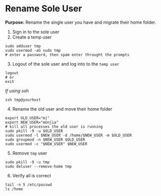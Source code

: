 # Rename Sole User
**Purpose:** Rename the single user you have and migrate their home folder.
1) Sign in to the sole user
2) Create a temp user
```shell
sudo adduser tmp
sudo usermod -aG sudo tmp
# enter a password, then spam enter throught the prompts
```
3) Logout of the sole user and log into to the `temp user`
```shell
logout
# or
exit
```
_If using ssh_
```shell
ssh tmp@yourhost
```
4) Rename the old user and move their home folder
```shell
export OLD_USER="mj"
export NEW_USER="monjia"
# kill all processes the old user is running
sudo pkill -9 -u $OLD_USER
sudo usermod -l $NEW_USER -d /home/$NEW_USER -m $OLD_USER
sudo groupmod -n $NEW_USER $OLD_USER
sudo usermod -c "$NEW_USER" $NEW_USER
```

5) Remove `tmp` user
```shell
sudo pkill -9 -u tmp
sudo deluser --remove-home tmp
```

6) Verify all is correct
```shell
tail -n 5 /etc/passwd
ls /home
```
